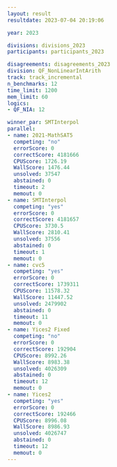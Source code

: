 ```yaml
---
layout: result
resultdate: 2023-07-04 20:19:06

year: 2023

divisions: divisions_2023
participants: participants_2023

disagreements: disagreements_2023
division: QF_NonLinearIntArith
track: track_incremental
n_benchmarks: 12
time_limit: 1200
mem_limit: 60
logics:
- QF_NIA: 12

winner_par: SMTInterpol
parallel:
- name: 2021-MathSAT5
  competing: "no"
  errorScore: 0
  correctScore: 4181666
  CPUScore: 1726.19
  WallScore: 1476.44
  unsolved: 37547
  abstained: 0
  timeout: 2
  memout: 0
- name: SMTInterpol
  competing: "yes"
  errorScore: 0
  correctScore: 4181657
  CPUScore: 3730.5
  WallScore: 2810.41
  unsolved: 37556
  abstained: 0
  timeout: 1
  memout: 0
- name: cvc5
  competing: "yes"
  errorScore: 0
  correctScore: 1739311
  CPUScore: 11578.32
  WallScore: 11447.52
  unsolved: 2479902
  abstained: 0
  timeout: 11
  memout: 0
- name: Yices2 Fixed
  competing: "no"
  errorScore: 0
  correctScore: 192904
  CPUScore: 8992.26
  WallScore: 8983.38
  unsolved: 4026309
  abstained: 0
  timeout: 12
  memout: 0
- name: Yices2
  competing: "yes"
  errorScore: 0
  correctScore: 192466
  CPUScore: 8996.08
  WallScore: 8986.93
  unsolved: 4026747
  abstained: 0
  timeout: 12
  memout: 0
---
```

